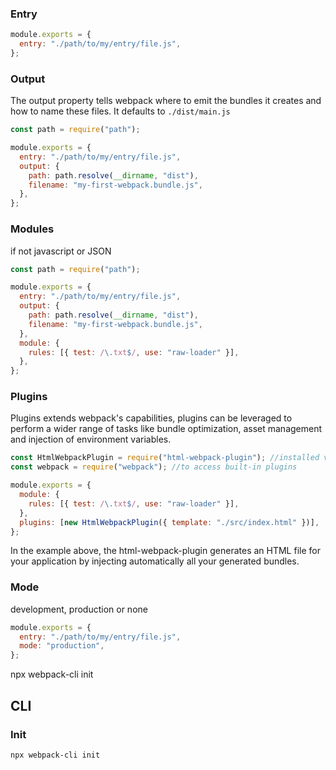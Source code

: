 ### Entry

```javascript
module.exports = {
  entry: "./path/to/my/entry/file.js",
};
```

### Output

The output property tells webpack where to emit the bundles it creates and how to name these files. It defaults to `./dist/main.js`

```javascript
const path = require("path");

module.exports = {
  entry: "./path/to/my/entry/file.js",
  output: {
    path: path.resolve(__dirname, "dist"),
    filename: "my-first-webpack.bundle.js",
  },
};
```

### Modules

if not javascript or JSON

```javascript
const path = require("path");

module.exports = {
  entry: "./path/to/my/entry/file.js",
  output: {
    path: path.resolve(__dirname, "dist"),
    filename: "my-first-webpack.bundle.js",
  },
  module: {
    rules: [{ test: /\.txt$/, use: "raw-loader" }],
  },
};
```

### Plugins

Plugins extends webpack's capabilities, plugins can be leveraged to perform a wider range of tasks like bundle optimization, asset management and injection of environment variables.

```javascript
const HtmlWebpackPlugin = require("html-webpack-plugin"); //installed via npm
const webpack = require("webpack"); //to access built-in plugins

module.exports = {
  module: {
    rules: [{ test: /\.txt$/, use: "raw-loader" }],
  },
  plugins: [new HtmlWebpackPlugin({ template: "./src/index.html" })],
};
```

In the example above, the html-webpack-plugin generates an HTML file for your application by injecting automatically all your generated bundles.

### Mode

development, production or none

```javascript
module.exports = {
  entry: "./path/to/my/entry/file.js",
  mode: "production",
};
```

npx webpack-cli init

## CLI

### Init 

```
npx webpack-cli init
```


